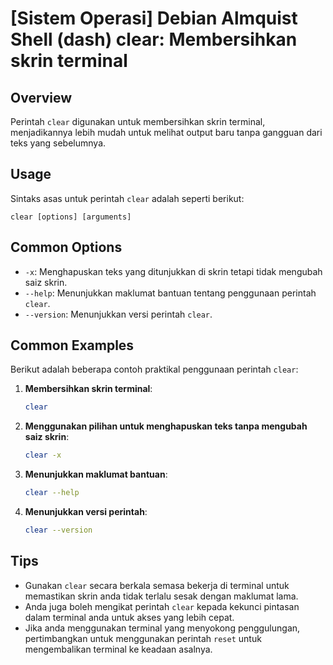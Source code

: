 # [Sistem Operasi] Debian Almquist Shell (dash) clear: Membersihkan skrin terminal

## Overview
Perintah `clear` digunakan untuk membersihkan skrin terminal, menjadikannya lebih mudah untuk melihat output baru tanpa gangguan dari teks yang sebelumnya.

## Usage
Sintaks asas untuk perintah `clear` adalah seperti berikut:

```
clear [options] [arguments]
```

## Common Options
- `-x`: Menghapuskan teks yang ditunjukkan di skrin tetapi tidak mengubah saiz skrin.
- `--help`: Menunjukkan maklumat bantuan tentang penggunaan perintah `clear`.
- `--version`: Menunjukkan versi perintah `clear`.

## Common Examples
Berikut adalah beberapa contoh praktikal penggunaan perintah `clear`:

1. **Membersihkan skrin terminal**:
   ```bash
   clear
   ```

2. **Menggunakan pilihan untuk menghapuskan teks tanpa mengubah saiz skrin**:
   ```bash
   clear -x
   ```

3. **Menunjukkan maklumat bantuan**:
   ```bash
   clear --help
   ```

4. **Menunjukkan versi perintah**:
   ```bash
   clear --version
   ```

## Tips
- Gunakan `clear` secara berkala semasa bekerja di terminal untuk memastikan skrin anda tidak terlalu sesak dengan maklumat lama.
- Anda juga boleh mengikat perintah `clear` kepada kekunci pintasan dalam terminal anda untuk akses yang lebih cepat.
- Jika anda menggunakan terminal yang menyokong penggulungan, pertimbangkan untuk menggunakan perintah `reset` untuk mengembalikan terminal ke keadaan asalnya.